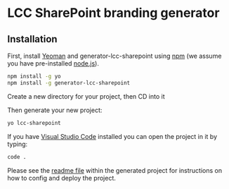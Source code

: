 # LCC SharePoint branding generator

## Installation

First, install [Yeoman](http://yeoman.io) and generator-lcc-sharepoint using [npm](https://www.npmjs.com/) (we assume you have pre-installed [node.js](https://nodejs.org/)).

```bash
npm install -g yo
npm install -g generator-lcc-sharepoint
```

Create a new directory for your project, then CD into it

Then generate your new project:

```bash
yo lcc-sharepoint
```

If you have [Visual Studio Code](ttps://code.visualstudio.com/) installed you can open the project in it by typing:

```bash
code .
```

Please see the [readme file](https://github.com/lccgov/generator-lcc_sharepoint/blob/master/generators/app/templates/readme.md) within the generated project for instructions on how to config and deploy the project.
